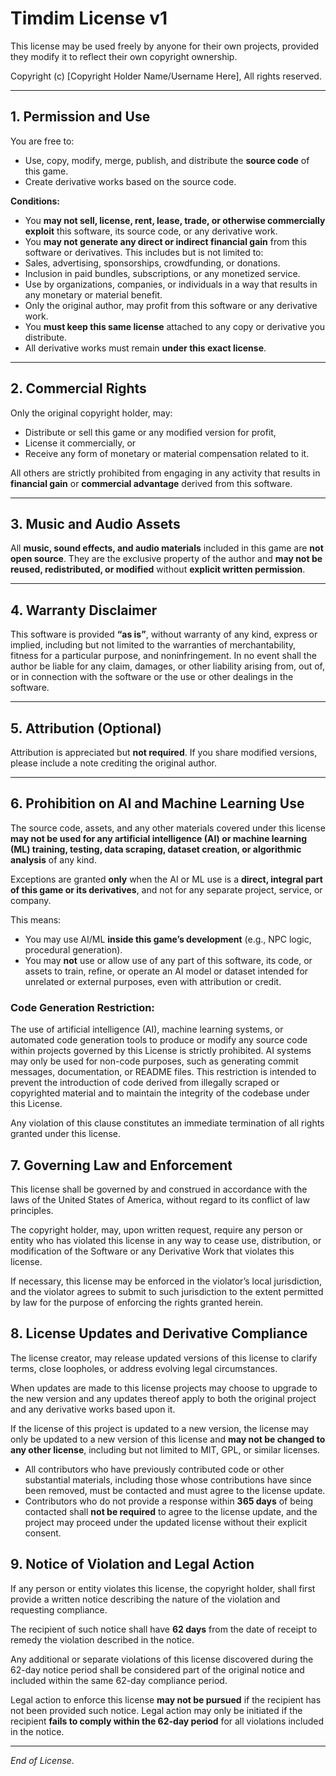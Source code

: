 # Timdim License v1

This license may be used freely by anyone for their own projects, provided they modify it to reflect their own copyright ownership.

Copyright (c) [Copyright Holder Name/Username Here], All rights reserved.

---

## 1. Permission and Use

You are free to:

- Use, copy, modify, merge, publish, and distribute the **source code** of this game.
- Create derivative works based on the source code.

**Conditions:**

- You **may not sell, license, rent, lease, trade, or otherwise commercially exploit** this software, its source code, or any derivative work.
- You **may not generate any direct or indirect financial gain** from this software or derivatives. This includes but is not limited to:
- Sales, advertising, sponsorships, crowdfunding, or donations.
- Inclusion in paid bundles, subscriptions, or any monetized service.
- Use by organizations, companies, or individuals in a way that results in any monetary or material benefit.
- Only the original author, may profit from this software or any derivative work.
- You **must keep this same license** attached to any copy or derivative you distribute.
- All derivative works must remain **under this exact license**.

---

## 2. Commercial Rights

Only the original copyright holder, may:
- Distribute or sell this game or any modified version for profit,
- License it commercially, or
- Receive any form of monetary or material compensation related to it.

All others are strictly prohibited from engaging in any activity that results in **financial gain** or **commercial advantage** derived from this software.

---

## 3. Music and Audio Assets

All **music, sound effects, and audio materials** included in this game are **not open source**.
They are the exclusive property of the author and **may not be reused, redistributed, or modified** without **explicit written permission**.

---

## 4. Warranty Disclaimer

This software is provided **“as is”**, without warranty of any kind, express or implied, including but not limited to the warranties of merchantability, fitness for a particular purpose, and noninfringement.
In no event shall the author be liable for any claim, damages, or other liability arising from, out of, or in connection with the software or the use or other dealings in the software.

---

## 5. Attribution (Optional)

Attribution is appreciated but **not required**.
If you share modified versions, please include a note crediting the original author.

---

## 6. Prohibition on AI and Machine Learning Use

The source code, assets, and any other materials covered under this license **may not be used for any artificial intelligence (AI) or machine learning (ML) training, testing, data scraping, dataset creation, or algorithmic analysis** of any kind.

Exceptions are granted **only** when the AI or ML use is a **direct, integral part of this game or its derivatives**, and not for any separate project, service, or company.

This means:
- You may use AI/ML **inside this game’s development** (e.g., NPC logic, procedural generation).
- You may **not** use or allow use of any part of this software, its code, or assets to train, refine, or operate an AI model or dataset intended for unrelated or external purposes, even with attribution or credit.

### **Code Generation Restriction:**
  
The use of artificial intelligence (AI), machine learning systems, or automated code generation tools to produce or modify any source code within projects governed by this License is strictly prohibited.
AI systems may only be used for non-code purposes, such as generating commit messages, documentation, or README files.
This restriction is intended to prevent the introduction of code derived from illegally scraped or copyrighted material and to maintain the integrity of the codebase under this License.


Any violation of this clause constitutes an immediate termination of all rights granted under this license.

## 7. Governing Law and Enforcement

This license shall be governed by and construed in accordance with the laws of the United States of America, without regard to its conflict of law principles.

The copyright holder, may, upon written request, require any person or entity who has violated this license in any way to cease use, distribution, or modification of the Software or any Derivative Work that violates this license.

If necessary, this license may be enforced in the violator’s local jurisdiction, and the violator agrees to submit to such jurisdiction to the extent permitted by law for the purpose of enforcing the rights granted herein.

## 8. License Updates and Derivative Compliance

The license creator, may release updated versions of this license to clarify terms, close loopholes, or address evolving legal circumstances.

When updates are made to this license projects may choose to upgrade to the new version and any updates thereof apply to both the original project and any derivative works based upon it.

 If the license of this project is updated to a new version, the license may only be updated to a new version of this license and **may not be changed to any other license**, including but not limited to MIT, GPL, or similar licenses.
- All contributors who have previously contributed code or other substantial materials, including those whose contributions have since been removed, must be contacted and must agree to the license update.
- Contributors who do not provide a response within **365 days** of being contacted shall **not be required** to agree to the license update, and the project may proceed under the updated license without their explicit consent.

## 9. Notice of Violation and Legal Action

If any person or entity violates this license, the copyright holder, shall first provide a written notice describing the nature of the violation and requesting compliance.

The recipient of such notice shall have **62 days** from the date of receipt to remedy the violation described in the notice.

Any additional or separate violations of this license discovered during the 62-day notice period shall be considered part of the original notice and included within the same 62-day compliance period.

Legal action to enforce this license **may not be pursued** if the recipient has not been provided such notice. Legal action may only be initiated if the recipient **fails to comply within the 62-day period** for all violations included in the notice.


---

*End of License.*
